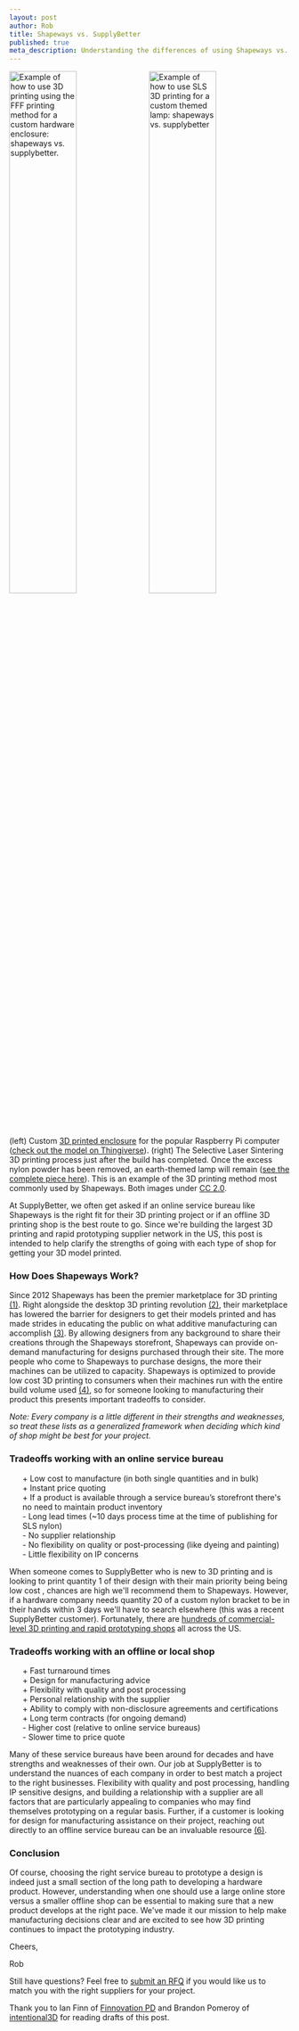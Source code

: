```yaml
--- 
layout: post
author: Rob
title: Shapeways vs. SupplyBetter
published: true
meta_description: Understanding the differences of using Shapeways vs. SupplyBetter for 3D printing is a great first step for sourcing your next 3D printing prototype.
---
```

<img src="https://s3.amazonaws.com/partreach_initial_bucket/uploads/raspberry_pi_case.jpg" alt="Example of how to use 3D printing using the FFF printing method for a custom hardware enclosure: shapeways vs. supplybetter." width="49%">
<img src="https://s3.amazonaws.com/partreach_initial_bucket/uploads/3395305728_1b1119b5e9_b.jpg" alt="Example of how to use SLS 3D printing for a custom themed lamp: shapeways vs. supplybetter" width="49%">
<div class="footer">
	(left) Custom <a target= "_blank" href="https://www.flickr.com/photos/rileyporter/10372004816/">3D printed enclosure</a> for the popular Raspberry Pi computer (<a target= "_blank" href="http://www.thingiverse.com/thing:159057">check out the model on Thingiverse</a>). (right) The Selective Laser Sintering 3D printing process just after the build has completed. Once the excess nylon powder has been removed, an earth-themed lamp will remain (<a target= "_blank" href="https://www.flickr.com/photos/fluidforms/sets/72157616076676394">see the complete piece here</a>). This is an example of the 3D printing method most commonly used by Shapeways. Both images under <a target= "_blank" href="https://creativecommons.org/licenses/by/2.0/deed.en"> CC 2.0</a>. 
</div>

At SupplyBetter, we often get asked if an online service bureau like Shapeways is the right fit for their 3D printing project or if an offline 3D printing shop is the best route to go. Since we're building the largest 3D printing and rapid prototyping supplier network in the US, this post is intended to help clarify the strengths of going with each type of shop for getting your 3D model printed.

<h3 class="left">How Does Shapeways Work?</h3>

Since 2012 Shapeways has been the premier marketplace for 3D printing <a target= "_blank" href="http://www.forbes.com/sites/joshwolfe/2012/06/19/3d-printing-shapeways-and-the-future-of-personal-products/">(1)</a>. Right alongside the desktop 3D printing revolution <a target= "_blank" href="https://www.sciencenews.org/article/3-d-printing-revolution">(2)</a>, their marketplace has lowered the barrier for designers to get their models printed and has made strides in educating the public on what additive manufacturing can accomplish <a target= "_blank" href="https://www.shapeways.com/tutorials?li=nav">(3)</a>. By allowing designers from any background to share their creations through the Shapeways storefront, Shapeways can provide on-demand manufacturing for designs purchased through their site. The more people who come to Shapeways to purchase designs, the more their machines can be utilized to capacity. Shapeways is optimized to provide low cost 3D printing to consumers when their machines run with the entire build volume used <a target= "_blank" href="https://www.shapeways.com/tutorials/designing_mechanical_parts_for_3d_printing">(4)</a>, so for someone looking to manufacturing their product this presents important tradeoffs to consider. 

<i>Note: Every company is a little different in their strengths and weaknesses, so treat these lists as a generalized framework when deciding which kind of shop might be best for your project. </i> 


<h3 class="left">Tradeoffs working with an online service bureau</h3>

<ul style="list-style: none;">
	<li>+ Low cost to manufacture (in both single quantities and in bulk)</li>
	<li>+ Instant price quoting</li>
	<li>+ If a product is available through a service bureau’s storefront there's no need to maintain product inventory</li>
	<li>- Long lead times (~10 days process time at the time of publishing for SLS nylon)</li>
	<li>- No supplier relationship</li>
	<li>- No flexibility on quality or post-processing (like dyeing and painting)</li>
	<li>- Little flexibility on IP concerns</li>
</ul>

When someone comes to SupplyBetter who is new to 3D printing and is looking to print quantity 1 of their design with their main priority being being low cost , chances are high we'll recommend them to Shapeways. However, if a hardware company needs quantity 20 of a custom nylon bracket to be in their hands within 3 days we'll have to search elsewhere (this was a recent SupplyBetter customer). Fortunately, there are <a target= "_blank" href="https://www.supplybetter.com/guides/unitedstates/3dprinting">hundreds of commercial-level 3D printing and rapid prototyping shops</a> all across the US. 

<h3 class="left">Tradeoffs working with an offline or local shop</h3>

<ul style="list-style: none;">
	<li>+ Fast turnaround times</li>
	<li>+ Design for manufacturing advice</li>
	<li>+ Flexibility with quality and post processing </li>
	<li>+ Personal relationship with the supplier</li>
	<li>+ Ability to comply with non-disclosure agreements and certifications</li>
	<li>+ Long term contracts (for ongoing demand)</li>
	<li>- Higher cost (relative to online service bureaus)</li>
	<li>- Slower time to price quote</li>
</ul>

Many of these service bureaus have been around for decades and have strengths and weaknesses of their own. Our job at SupplyBetter is to understand the nuances of each company in order to best match a project to the right businesses. Flexibility with quality and post processing, handling IP sensitive designs, and building a relationship with a supplier are all factors that are particularly appealing to companies who may find themselves prototyping on a regular basis. Further, if a customer is looking for design for manufacturing assistance on their project, reaching out directly to an offline service bureau can be an invaluable resource <a target= "_blank" href="http://3dprintingindustry.com/2014/02/11/learned-3d-print-drag-queen-dont/">(6)</a>. 

<h3 class="left">Conclusion</h3>

Of course, choosing the right service bureau to prototype a design is indeed just a small section of the long path to developing a hardware product. However, understanding when one should use a large online store versus a smaller offline shop can be essential to making sure that a new product develops at the right pace. We've made it our mission to help make manufacturing decisions clear and are excited to see how 3D printing continues to impact the prototyping industry. 

Cheers,

Rob



Still have questions? Feel free to <a href="http://www.supplybetter.com/orders/questions" target="_blank">submit an RFQ</a> if you would like us to match you with the right suppliers for your project. 

<div class="footer">
    Thank you to Ian Finn of <a target= "_blank" href="http://www.finnovationpd.com/">Finnovation PD</a> and Brandon Pomeroy of <a target= "_blank" href="http://intentional3d.com/">intentional3D</a> for reading drafts of this post.  

</div>